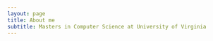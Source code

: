 ```yaml
---
layout: page
title: About me
subtitle: Masters in Computer Science at University of Virginia
---
```


